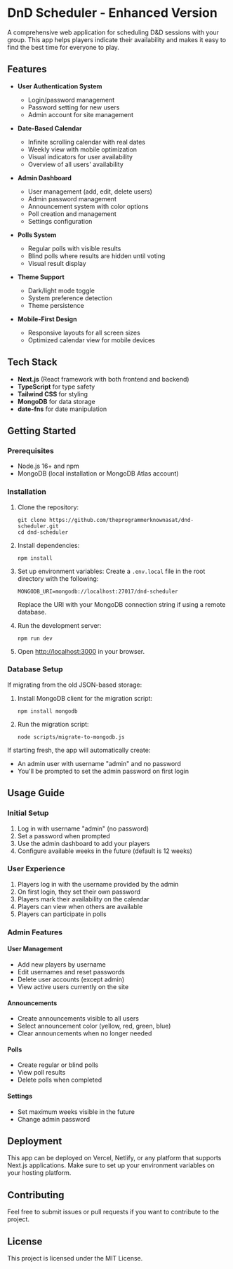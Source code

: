 # DnD Scheduler - Enhanced Version

A comprehensive web application for scheduling D&D sessions with your group. This app helps players indicate their availability and makes it easy to find the best time for everyone to play.

## Features

- **User Authentication System**
   - Login/password management
   - Password setting for new users
   - Admin account for site management

- **Date-Based Calendar**
   - Infinite scrolling calendar with real dates
   - Weekly view with mobile optimization
   - Visual indicators for user availability
   - Overview of all users' availability

- **Admin Dashboard**
   - User management (add, edit, delete users)
   - Admin password management
   - Announcement system with color options
   - Poll creation and management
   - Settings configuration

- **Polls System**
   - Regular polls with visible results
   - Blind polls where results are hidden until voting
   - Visual result display

- **Theme Support**
   - Dark/light mode toggle
   - System preference detection
   - Theme persistence

- **Mobile-First Design**
   - Responsive layouts for all screen sizes
   - Optimized calendar view for mobile devices

## Tech Stack

- **Next.js** (React framework with both frontend and backend)
- **TypeScript** for type safety
- **Tailwind CSS** for styling
- **MongoDB** for data storage
- **date-fns** for date manipulation

## Getting Started

### Prerequisites

- Node.js 16+ and npm
- MongoDB (local installation or MongoDB Atlas account)

### Installation

1. Clone the repository:
   ```
   git clone https://github.com/theprogrammerknownasat/dnd-scheduler.git
   cd dnd-scheduler
   ```

2. Install dependencies:
   ```
   npm install
   ```

3. Set up environment variables:
   Create a `.env.local` file in the root directory with the following:
   ```
   MONGODB_URI=mongodb://localhost:27017/dnd-scheduler
   ```
   Replace the URI with your MongoDB connection string if using a remote database.

4. Run the development server:
   ```
   npm run dev
   ```

5. Open [http://localhost:3000](http://localhost:3000) in your browser.

### Database Setup

If migrating from the old JSON-based storage:

1. Install MongoDB client for the migration script:
   ```
   npm install mongodb
   ```

2. Run the migration script:
   ```
   node scripts/migrate-to-mongodb.js
   ```

If starting fresh, the app will automatically create:
- An admin user with username "admin" and no password
- You'll be prompted to set the admin password on first login

## Usage Guide

### Initial Setup

1. Log in with username "admin" (no password)
2. Set a password when prompted
3. Use the admin dashboard to add your players
4. Configure available weeks in the future (default is 12 weeks)

### User Experience

1. Players log in with the username provided by the admin
2. On first login, they set their own password
3. Players mark their availability on the calendar
4. Players can view when others are available
5. Players can participate in polls

### Admin Features

#### User Management
- Add new players by username
- Edit usernames and reset passwords
- Delete user accounts (except admin)
- View active users currently on the site

#### Announcements
- Create announcements visible to all users
- Select announcement color (yellow, red, green, blue)
- Clear announcements when no longer needed

#### Polls
- Create regular or blind polls
- View poll results
- Delete polls when completed

#### Settings
- Set maximum weeks visible in the future
- Change admin password

## Deployment

This app can be deployed on Vercel, Netlify, or any platform that supports Next.js applications. Make sure to set up your environment variables on your hosting platform.

## Contributing

Feel free to submit issues or pull requests if you want to contribute to the project.

## License

This project is licensed under the MIT License.
